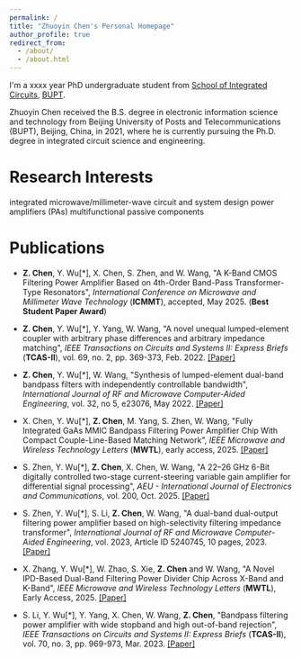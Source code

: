 ```yaml
---
permalink: /
title: "Zhuoyin Chen's Personal Homepage"
author_profile: true
redirect_from: 
  - /about/
  - /about.html
---
```


I'm a xxxx year PhD undergraduate student from [School of Integrated Circuits](https://ic.bupt.edu.cn/), [BUPT](https://www.bupt.edu.cn/).

Zhuoyin Chen received the B.S. degree in electronic information science and technology from Beijing University of Posts and Telecommunications (BUPT), Beijing, China, in 2021, where he is currently pursuing the Ph.D. degree in integrated circuit science and engineering.


Research Interests
======
integrated microwave/millimeter-wave circuit and system design
power amplifiers (PAs)
multifunctional passive components

Publications
======

- **Z. Chen**, Y. Wu[*], X. Chen, S. Zhen, and W. Wang, "A K-Band CMOS Filtering Power Amplifier Based on 4th-Order Band-Pass Transformer-Type Resonators", *International Conference on Microwave and Millimeter Wave Technology* (**ICMMT**), accepted, May 2025. (**Best Student Paper Award**)

- **Z. Chen**, Y. Wu[*], Y. Yang, W. Wang, "A novel unequal lumped-element coupler with arbitrary phase differences and arbitrary impedance matching", *IEEE Transactions on Circuits and Systems II: Express Briefs* (**TCAS-II**), vol. 69, no. 2, pp. 369-373, Feb. 2022. [[Paper]](https://doi.org/10.1109/tcsii.2021.3093528)

- **Z. Chen**, Y. Wu[*], W. Wang, "Synthesis of lumped-element dual-band bandpass filters with independently controllable bandwidth", *International Journal of RF and Microwave Computer-Aided Engineering*, vol. 32, no 5, e23076, May 2022. [[Paper]](https://doi.org/10.1002/mmce.23076)

- X. Chen, Y. Wu[*], **Z. Chen**, M. Yang, S. Zhen, W. Wang, "Fully Integrated GaAs MMIC Bandpass Filtering Power Amplifier Chip With Compact Couple-Line-Based Matching Network", *IEEE Microwave and Wireless Technology Letters* (**MWTL**), early access, 2025. [[Paper]](https://doi.org/10.1109/lmwt.2025.3578722)

- S. Zhen, Y. Wu[*], **Z. Chen**, X. Chen, W. Wang, "A 22–26 GHz 6-Bit digitally controlled two-stage current-steering variable gain amplifier for differential signal processing", *AEU - International Journal of Electronics and Communications*, vol. 200, Oct. 2025. [[Paper]](https://doi.org/10.1016/j.aeue.2025.155905)

- S. Zhen, Y. Wu[*], S. Li, **Z. Chen**, W. Wang, "A dual-band dual-output filtering power amplifier based on high-selectivity filtering impedance transformer", *International Journal of RF and Microwave Computer-Aided Engineering*, vol. 2023, Article ID 5240745, 10 pages, 2023. [[Paper]](https://doi.org/10.1155/2023/5240745)

- X. Zhang, Y. Wu[*], W. Zhao, S. Xie, **Z. Chen** and W. Wang, "A Novel IPD-Based Dual-Band Filtering Power Divider Chip Across X-Band and K-Band", *IEEE Microwave and Wireless Technology Letters* (**MWTL**), Early Access, 2025. [[Paper]](https://doi.org/10.1109/lmwt.2025.3578707)

- S. Li, Y. Wu[*], Y. Yang, X. Chen, W. Wang, **Z. Chen**, "Bandpass filtering power amplifier with wide stopband and high out-of-band rejection", *IEEE Transactions on Circuits and Systems II: Express Briefs* (**TCAS-II**), vol. 70, no. 3, pp. 969-973, Mar. 2023. [[Paper]](https://doi.org/10.1109/tcsii.2022.3220619)

